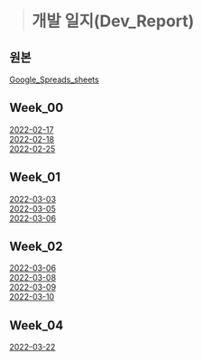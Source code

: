 ># 개발 일지(Dev_Report)
## 원본
[Google_Spreads_sheets](https://docs.google.com/spreadsheets/d/1K70tWjjQxhPDa23EqBY-67Jbf4fEStT0zNivis7oi0U/edit#gid=0) </br>


## Week_00
[2022-02-17](https://github.com/DeliveryBotCapstone/DeliveryBot/blob/main/docs/dev_report/week_00/2022-02-17.md) </br>
[2022-02-18](https://github.com/DeliveryBotCapstone/DeliveryBot/blob/main/docs/dev_report/week_00/2022-02-18.md) </br>
[2022-02-25](https://github.com/DeliveryBotCapstone/DeliveryBot/blob/main/docs/dev_report/week_00/2022-02-25.md) </br>

## Week_01
[2022-03-03](https://github.com/DeliveryBotCapstone/DeliveryBot/blob/main/docs/dev_report/week_01/2022-03-03.md) </br>
[2022-03-05](https://github.com/DeliveryBotCapstone/DeliveryBot/blob/main/docs/dev_report/week_01/2022-03-05.md) </br>
[2022-03-06](https://github.com/DeliveryBotCapstone/DeliveryBot/blob/main/docs/dev_report/week_01/2022-03-06.md) </br>

## Week_02
[2022-03-06](https://github.com/DeliveryBotCapstone/DeliveryBot/blob/main/docs/dev_report/week_01/2022-03-06.md) </br>
[2022-03-08](https://github.com/DeliveryBotCapstone/DeliveryBot/blob/main/docs/dev_report/week_01/2022-03-08.md) </br>
[2022-03-09](https://github.com/DeliveryBotCapstone/DeliveryBot/blob/main/docs/dev_report/week_01/2022-03-09.md) </br>
[2022-03-10](https://github.com/DeliveryBotCapstone/DeliveryBot/blob/main/docs/dev_report/week_01/2022-03-10.md) </br>

## Week_04
[2022-03-22](https://github.com/DeliveryBotCapstone/DeliveryBot/blob/main/docs/dev_report/week_01/2022-03-22.md) </br>
